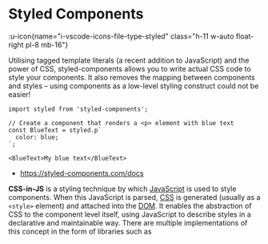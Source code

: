 # Styled Components

:u-icon{name="i-vscode-icons-file-type-styled" class="h-11 w-auto float-right pl-8 mb-16"}


Utilising tagged template literals (a recent addition to JavaScript) and the power of CSS, styled-components allows you to write actual CSS code to style your components. It also removes the mapping between components and styles – using components as a low-level styling construct could not be easier!

```tsx
import styled from 'styled-components';

// Create a component that renders a <p> element with blue text
const BlueText = styled.p`
  color: blue;
`;

<BlueText>My blue text</BlueText>
```

- <https://styled-components.com/docs>

**CSS-in-JS** is a styling technique by which [JavaScript](/javascript) is used to style components. When this JavaScript is parsed, [CSS](/css) is generated (usually as a `<style>` element) and attached into the [DOM](/dom). It enables the abstraction of CSS to the component level itself, using JavaScript to describe styles in a declarative and maintainable way. There are multiple implementations of this concept in the form of libraries such as
